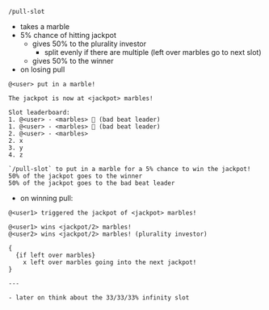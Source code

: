 `/pull-slot`
- takes a marble
- 5% chance of hitting jackpot
  - gives 50% to the plurality investor
    - split evenly if there are multiple (left over marbles go to next slot)
  - gives 50% to the winner
- on losing pull

```
@<user> put in a marble!

The jackpot is now at <jackpot> marbles!

Slot leaderboard:
1. @<user> - <marbles> 👑 (bad beat leader)
1. @<user> - <marbles> 👑 (bad beat leader)
2. @<user> - <marbles>
2. x
3. y
4. z

`/pull-slot` to put in a marble for a 5% chance to win the jackpot!
50% of the jackpot goes to the winner
50% of the jackpot goes to the bad beat leader
```

- on winning pull:
```
@<user1> triggered the jackpot of <jackpot> marbles!

@<user1> wins <jackpot/2> marbles!
@<user2> wins <jackpot/2> marbles! (plurality investor)

{
  {if left over marbles}
    x left over marbles going into the next jackpot!
}

---

- later on think about the 33/33/33% infinity slot
